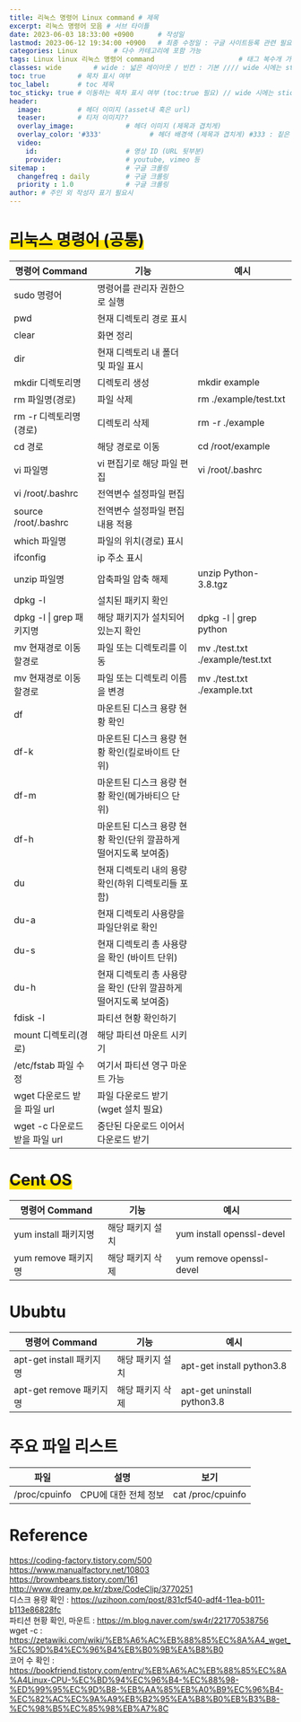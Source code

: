 ```yaml
---
title: 리눅스 명령어 Linux command # 제목
excerpt: 리눅스 명령어 모음 # 서브 타이틀
date: 2023-06-03 18:33:00 +0900      # 작성일
lastmod: 2023-06-12 19:34:00 +0900   # 최종 수정일 : 구글 사이트등록 관련 필요
categories: Linux         # 다수 카테고리에 포함 가능
tags: Linux linux 리눅스 명령어 command                     # 태그 복수개 가능
classes: wide        # wide : 넓은 레이아웃 / 빈칸 : 기본 //// wide 시에는 sticky toc 불가
toc: true        # 목차 표시 여부
toc_label:       # toc 제목
toc_sticky: true # 이동하는 목차 표시 여부 (toc:true 필요) // wide 시에는 sticky toc 불가
header: 
  image:         # 헤더 이미지 (asset내 혹은 url)
  teaser:        # 티저 이미지??
  overlay_image:             # 헤더 이미지 (제목과 겹치게)
  overlay_color: '#333'            # 헤더 배경색 (제목과 겹치게) #333 : 짙은 회색
  video:
    id:                      # 영상 ID (URL 뒷부분)
    provider:                # youtube, vimeo 등
sitemap :                    # 구글 크롤링
  changefreq : daily         # 구글 크롤링
  priority : 1.0             # 구글 크롤링
author: # 주인 외 작성자 표기 필요시
---
```

<!--postNo: 20230603_003-->

# <span style='background:linear-gradient(to top, #FFE400 50%, transparent 50%)'>리눅스 명령어 (공통)</span>  

|명령어 Command|기능|예시|
|---|---|---|
|sudo 명령어|명령어를 관리자 권한으로 실행||
|pwd|현재 디렉토리 경로 표시||
|clear|화면 정리||
|dir|현재 디렉토리 내 폴더 및 파일 표시||
|mkdir 디렉토리명|디렉토리 생성|mkdir example|
|rm 파일명(경로)|파일 삭제|rm ./example/test.txt|
|rm -r 디렉토리명(경로)|디렉토리 삭제|rm -r ./example|
|cd 경로|해당 경로로 이동|cd /root/example|
|vi 파일명|vi 편집기로 해당 파일 편집|vi /root/.bashrc|
|vi /root/.bashrc|전역변수 설정파일 편집||
|source /root/.bashrc|전역변수 설정파일 편집내용 적용||
|which 파일명|파일의 위치(경로) 표시||
|ifconfig|ip 주소 표시||
|unzip 파일명|압축파일 압축 해제|unzip Python-3.8.tgz|
|dpkg -l|설치된 패키지 확인||
|dpkg -l \| grep 패키지명|해당 패키지가 설치되어있는지 확인|dpkg -l \| grep python|
|mv 현재경로 이동할경로|파일 또는 디렉토리를 이동|mv ./test.txt ./example/test.txt|
|mv 현재경로 이동할경로|파일 또는 디렉토리 이름을 변경|mv ./test.txt ./example.txt|
|df|마운트된 디스크 용량 현황 확인||
|df-k|마운트된 디스크 용량 현황 확인(킬로바이트 단위)||
|df-m|마운트된 디스크 용량 현황 확인(메가바티으 단위)||
|df-h|마운트된 디스크 용량 현황 확인(단위 깔끔하게 떨어지도록 보여줌)||
|du|현재 디렉토리 내의 용량 확인(하위 디렉토리들 포함)||
|du-a|현재 디렉토리 사용량을 파일단위로 확인||
|du-s|현재 디렉토리 총 사용량을 확인 (바이트 단위)||
|du-h|현재 디렉토리 총 사용량을 확인 (단위 깔끔하게 떨어지도록 보여줌)||
|fdisk -l|파티션 현황 확인하기||
|mount 디렉토리(경로)|해당 파티션 마운트 시키기||
|/etc/fstab 파일 수정|여기서 파티션 영구 마운트 가능||
|wget 다운로드 받을 파일 url|파일 다운로드 받기 (wget 설치 필요)||
|wget -c 다운로드 받을 파일 url|중단된 다운로드 이어서 다운로드 받기||


# <span style='background:linear-gradient(to top, #FFE400 50%, transparent 50%)'>Cent OS</span>

|명령어 Command|기능|예시|
|---|---|---|
|yum install 패키지명|해당 패키지 설치|yum install openssl-devel|
|yum remove 패키지명|해당 패키지 삭제|yum remove openssl-devel|

# Ububtu

|명령어 Command|기능|예시|
|---|---|---|
|apt-get install 패키지명|해당 패키지 설치|apt-get install python3.8|
|apt-get remove 패키지명|해당 패키지 삭제|apt-get uninstall python3.8|


# 주요 파일 리스트

|파일|설명|보기|
|---|---|---|
|/proc/cpuinfo|CPU에 대한 전체 정보|cat /proc/cpuinfo|
 

# Reference

https://coding-factory.tistory.com/500  
https://www.manualfactory.net/10803  
https://brownbears.tistory.com/161  
http://www.dreamy.pe.kr/zbxe/CodeClip/3770251  
디스크 용량 확인 : https://uzihoon.com/post/831cf540-adf4-11ea-b011-b113e86828fc  
파티션 현황 확인, 마운트 : https://m.blog.naver.com/sw4r/221770538756   
wget -c : https://zetawiki.com/wiki/%EB%A6%AC%EB%88%85%EC%8A%A4_wget_%EC%9D%B4%EC%96%B4%EB%B0%9B%EA%B8%B0  
코어 수 확인 : https://bookfriend.tistory.com/entry/%EB%A6%AC%EB%88%85%EC%8A%A4Linux-CPU-%EC%BD%94%EC%96%B4-%EC%88%98-%ED%99%95%EC%9D%B8-%EB%AA%85%EB%A0%B9%EC%96%B4-%EC%82%AC%EC%9A%A9%EB%B2%95%EA%B8%B0%EB%B3%B8-%EC%98%B5%EC%85%98%EB%A7%8C  

